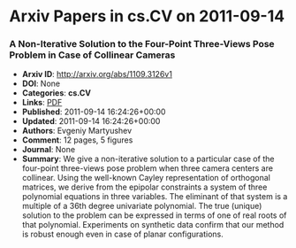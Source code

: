 # Arxiv Papers in cs.CV on 2011-09-14
### A Non-Iterative Solution to the Four-Point Three-Views Pose Problem in Case of Collinear Cameras
- **Arxiv ID**: http://arxiv.org/abs/1109.3126v1
- **DOI**: None
- **Categories**: **cs.CV**
- **Links**: [PDF](http://arxiv.org/pdf/1109.3126v1)
- **Published**: 2011-09-14 16:24:26+00:00
- **Updated**: 2011-09-14 16:24:26+00:00
- **Authors**: Evgeniy Martyushev
- **Comment**: 12 pages, 5 figures
- **Journal**: None
- **Summary**: We give a non-iterative solution to a particular case of the four-point three-views pose problem when three camera centers are collinear. Using the well-known Cayley representation of orthogonal matrices, we derive from the epipolar constraints a system of three polynomial equations in three variables. The eliminant of that system is a multiple of a 36th degree univariate polynomial. The true (unique) solution to the problem can be expressed in terms of one of real roots of that polynomial. Experiments on synthetic data confirm that our method is robust enough even in case of planar configurations.



